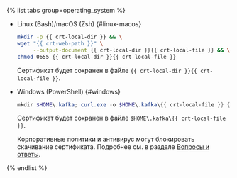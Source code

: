 {% list tabs group=operating_system %}

- Linux (Bash)/macOS (Zsh) {#linux-macos}

   ```bash
   mkdir -p {{ crt-local-dir }} && \
   wget "{{ crt-web-path }}" \
        --output-document {{ crt-local-dir }}{{ crt-local-file }} && \
   chmod 0655 {{ crt-local-dir }}{{ crt-local-file }}
   ```

   Сертификат будет сохранен в файле `{{ crt-local-dir }}{{ crt-local-file }}`.

- Windows (PowerShell) {#windows}

   ```powershell
   mkdir $HOME\.kafka; curl.exe -o $HOME\.kafka\{{ crt-local-file }} {{ crt-web-path }}
   ```

   Сертификат будет сохранен в файле `$HOME\.kafka\{{ crt-local-file }}`.

   Корпоративные политики и антивирус могут блокировать скачивание сертификата. Подробнее см. в разделе [Вопросы и ответы](../../../managed-kafka/qa/index.md#get-ssl-error).

{% endlist %}
